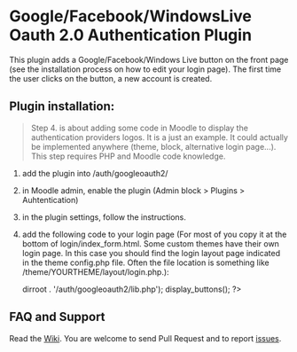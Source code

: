 Google/Facebook/WindowsLive Oauth 2.0 Authentication Plugin
===========================================================

This plugin adds a Google/Facebook/Windows Live button on the front page (see the installation process on how to edit your login page).
The first time the user clicks on the button, a new account is created.

Plugin installation:
--------------------

> Step 4. is about adding some code in Moodle to display the authentication providers logos. It is a just an example.
It could actually be implemented anywhere (theme, block, alternative login page...). This step requires PHP and Moodle code knowledge.

1. add the plugin into /auth/googleoauth2/

2. in Moodle admin, enable the plugin (Admin block > Plugins > Auhtentication)

3. in the plugin settings, follow the instructions.

4. add the following code to your login page (For most of you copy it at the bottom of login/index_form.html. Some custom themes have their own login page. In this case you should find the login layout page indicated in the theme config.php file. Often the file location is something like /theme/YOURTHEME/layout/login.php.):

	<?php
	require_once($CFG->dirroot . '/auth/googleoauth2/lib.php');
	display_buttons();
	?>


FAQ and Support
---------------

Read the [Wiki](https://github.com/mouneyrac/auth_googleoauth2/wiki).
You are welcome to send Pull Request and to report [issues](https://github.com/mouneyrac/auth_googleoauth2/issues).
